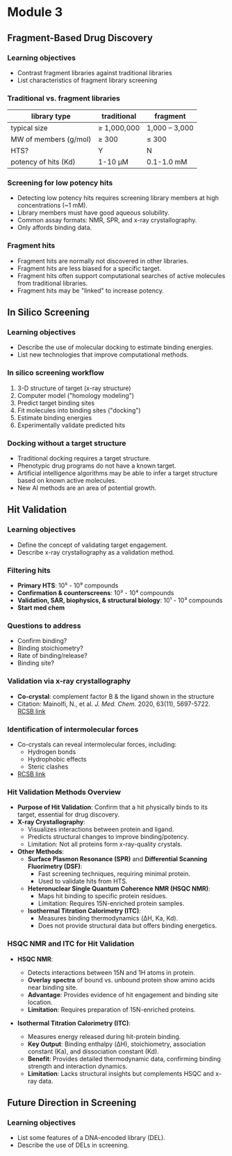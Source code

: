 # Module 3

## Fragment-Based Drug Discovery

### Learning objectives

- Contrast fragment libraries against traditional libraries
- List characteristics of fragment library screening

### Traditional vs. fragment libraries

| library type    | traditional     | fragment      |
|-----------------|-----------------|---------------|
| typical size    | ≥ 1,000,000      | 1,000 – 3,000 |
| MW of members (g/mol) | ≥ 300         | ≤ 300         |
| HTS?            | Y               | N             |
| potency of hits (Kd) | 1-10 μM      | 0.1-1.0 mM    |

### Screening for low potency hits

- Detecting low potency hits requires screening library members at high concentrations (~1 mM).
- Library members must have good aqueous solubility.
- Common assay formats: NMR, SPR, and x-ray crystallography.
- Only affords binding data.

### Fragment hits

- Fragment hits are normally not discovered in other libraries.
- Fragment hits are less biased for a specific target.
- Fragment hits often support computational searches of active molecules from traditional libraries.
- Fragment hits may be "linked" to increase potency.

## In Silico Screening

### Learning objectives

- Describe the use of molecular docking to estimate binding energies.
- List new technologies that improve computational methods.

### In silico screening workflow

1. 3-D structure of target (x-ray structure)
2. Computer model ("homology modeling")
3. Predict target binding sites
4. Fit molecules into binding sites ("docking")
5. Estimate binding energies
6. Experimentally validate predicted hits

### Docking without a target structure

- Traditional docking requires a target structure.
- Phenotypic drug programs do not have a known target.
- Artificial intelligence algorithms may be able to infer a target structure based on known active molecules.
- New AI methods are an area of potential growth.

## Hit Validation

### Learning objectives

- Define the concept of validating target engagement.
- Describe x-ray crystallography as a validation method.

### Filtering hits

- **Primary HTS**: 10⁵ - 10⁹ compounds
- **Confirmation & counterscreens**: 10³ - 10⁴ compounds
- **Validation, SAR, biophysics, & structural biology**: 10¹ - 10³ compounds
- **Start med chem**

### Questions to address

- Confirm binding?
- Binding stoichiometry?
- Rate of binding/release?
- Binding site?

### Validation via x-ray crystallography

- **Co-crystal**: complement factor B & the ligand shown in the structure
- Citation: Mainolfi, N., et al. *J. Med. Chem.* 2020, 63(11), 5697-5722. [RCSB link](https://www.rcsb.org/3d-view/ngl/6t8v)

### Identification of intermolecular forces

- Co-crystals can reveal intermolecular forces, including:
  - Hydrogen bonds
  - Hydrophobic effects
  - Steric clashes
- [RCSB link](https://www.rcsb.org/3d-view/ngl/6t8v)

### Hit Validation Methods Overview

- **Purpose of Hit Validation**: Confirm that a hit physically binds to its target, essential for drug discovery.
- **X-ray Crystallography**:
  - Visualizes interactions between protein and ligand.
  - Predicts structural changes to improve binding/potency.
  - Limitation: Not all proteins form x-ray-quality crystals.
- **Other Methods**:
  - **Surface Plasmon Resonance (SPR)** and **Differential Scanning Fluorimetry (DSF)**:
    - Fast screening techniques, requiring minimal protein.
    - Used to validate hits from HTS.
  - **Heteronuclear Single Quantum Coherence NMR (HSQC NMR)**:
    - Maps hit binding to specific protein residues.
    - Limitation: Requires 15N-enriched protein samples.
  - **Isothermal Titration Calorimetry (ITC)**:
    - Measures binding thermodynamics (ΔH, Ka, Kd).
    - Does not provide structural data but offers binding energetics.

### HSQC NMR and ITC for Hit Validation

- **HSQC NMR**:
  - Detects interactions between 15N and 1H atoms in protein.
  - **Overlay spectra** of bound vs. unbound protein show amino acids near binding site.
  - **Advantage**: Provides evidence of hit engagement and binding site location.
  - **Limitation**: Requires preparation of 15N-enriched proteins.

- **Isothermal Titration Calorimetry (ITC)**:
  - Measures energy released during hit-protein binding.
  - **Key Output**: Binding enthalpy (ΔH), stoichiometry, association constant (Ka), and dissociation constant (Kd).
  - **Benefit**: Provides detailed thermodynamic data, confirming binding strength and interaction dynamics.
  - **Limitation**: Lacks structural insights but complements HSQC and x-ray data.

## Future Direction in Screening

### Learning objectives

- List some features of a DNA-encoded library (DEL).
- Describe the use of DELs in screening.
